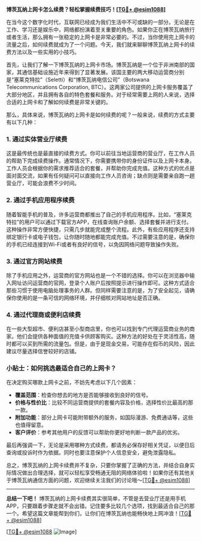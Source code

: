 **博茨瓦纳上网卡怎么续费？轻松掌握续费技巧！[[TG💪+ @esim1088](https://t.me/s/esim1088)]**

在当今这个数字化时代，互联网已经成为我们生活中不可或缺的一部分。无论是在工作、学习还是娱乐中，网络都扮演着至关重要的角色。如果你正在博茨瓦纳旅行或者生活，那么拥有一张稳定的上网卡是非常必要的。不过，当你使用完上网卡的流量之后，如何续费就成为了一个问题。今天，我们就来聊聊博茨瓦纳上网卡的续费方法以及一些实用的小技巧。

首先，让我们了解一下博茨瓦纳的上网卡市场。博茨瓦纳是一个位于非洲南部的国家，其通信基础设施近年来得到了显著发展。该国主要的两大移动运营商分别是“塞莱克特拉”（Seletti）和“博茨瓦纳电信公司”（Botswana Telecommunications Corporation, BTC）。这两家公司提供的上网卡服务覆盖了大部分地区，并且拥有各自的特色套餐和服务。对于经常需要上网的人来说，选择合适的上网卡和了解如何续费是非常关键的。

那么，具体来说，博茨瓦纳的上网卡是如何续费的呢？一般来说，续费的方式主要有以下几种：

### 1. **通过实体营业厅续费**
这是最传统也是最直接的续费方式。你可以前往当地运营商的营业厅，在工作人员的帮助下完成续费操作。通常情况下，你需要携带你的身份证件以及上网卡本身。工作人员会根据你的需求推荐适合的套餐，并帮助你完成充值。这种方式的优点是面对面交流，如果有任何疑问可以直接向工作人员咨询；缺点则是需要亲自跑一趟营业厅，可能会浪费不少时间。

### 2. **通过手机应用程序续费**
随着智能手机的普及，许多运营商都推出了自己的手机应用程序。比如，“塞莱克特拉”的用户可以通过下载官方APP，在线查询账户余额、选择套餐并进行支付。这种操作非常方便快捷，只需几步就能完成整个流程。此外，有些应用程序还支持绑定银行卡或电子钱包，让你随时随地都能完成充值。不过需要注意的是，确保你的手机已经连接到Wi-Fi或者有良好的信号，以免因网络问题导致操作失败。

### 3. **通过官方网站续费**
除了手机应用之外，运营商的官方网站也是一个不错的选择。你可以在浏览器中输入网址访问运营商的官网，登录个人账户后按照提示进行操作即可。这种方式适合那些习惯于使用电脑处理事务的人群。但同样需要注意的是，为了安全起见，请确保你使用的是一条可信的网络环境，并仔细核对网站地址是否正确。

### 4. **通过代理商或便利店续费**
在一些大型超市、便利店甚至小型商店里，你也可以找到专门代理运营商业务的商家。他们会提供各种面值的充值卡供顾客购买。这种方法的好处在于灵活性高，随时都可以买到所需的流量包。但是，由于是现金交易，可能存在假币的风险，因此建议尽量选择信誉较好的店铺。

### 小贴士：如何挑选最适合自己的上网卡？
在决定购买哪款上网卡之前，不妨先考虑以下几个因素：
- **覆盖范围**：检查你想去的地方是否能够接收到良好的信号。
- **价格与性价比**：比较不同运营商提供的套餐内容及价格，选择性价比最高的那一款。
- **附加功能**：部分上网卡可能附带额外的服务，如国际漫游、免费通话等，这些也值得留意。
- **客户评价**：参考其他用户的反馈可以帮助你更好地判断一款产品的优劣。

最后再强调一下，无论是采用哪种方式续费，都请务必保存好相关凭证，以便日后查询或投诉时作为依据。同时也要注意保护个人信息安全，避免泄露隐私。

总之，博茨瓦纳的上网卡续费并不复杂，只要你掌握了正确的方法，并结合自身实际情况做出合理选择，就可以轻松享受畅通无阻的网络体验啦！如果你还有其他关于博茨瓦纳通信方面的问题，欢迎继续关注我们的讨论哦～[[TG💪+ @esim1088](https://t.me/s/esim1088)]

---

**总结一下吧！**
博茨瓦纳的上网卡续费其实很简单，不管是去营业厅还是用手机APP，只要跟着步骤走就不会出错。记住要多比较几个选项，找到最适合自己的那一个。希望这篇文章能帮到你们，让你们在博茨瓦纳也能畅快地上网冲浪！[[TG💪+ @esim1088](https://t.me/s/esim1088)] 

[[TG💪+ @esim1088](https://t.me/s/esim1088) ![Image](https://i.postimg.cc/4NQfJmqS/Snipaste-2025-05-13-00-14-12.png)]